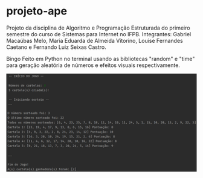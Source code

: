 # projeto-ape
 Projeto da disciplina de Algoritmo e Programação Estruturada do primeiro semestre do curso de Sistemas para Internet no IFPB.
 Integrantes: Gabriel Macaúbas Melo, Maria Eduarda de Almeida Vitorino, Louise Fernandes Caetano e Fernando Luiz Seixas Castro. 

 Bingo Feito em Python no terminal usando as bibliotecas "random" e "time" para geração aleatória de números e efeitos visuais respectivamente.

![Screenshot](screenshot.png)
